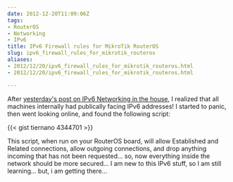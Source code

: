 ```yaml
---
date: 2012-12-20T11:09:06Z
tags:
- RouterOS
- Networking
- IPv6
title: IPv6 Firewall rules for MikroTik RouterOS
slug: ipv6_firewall_rules_for_mikrotik_routeros
aliases:
- 2012/12/20/ipv6_firewall_rules_for_mikrotik_routeros.html
- 2012/12/20/ipv6_firewall_rules_for_mikrotik_routeros.html

---
```

 

After [yesterday's post on IPv6 Networking in the house][1], I realized that all machines internally had publically facing IPv6 addresses! I started to panic, then went looking online, and found the following script:

{{< gist tiernano 4344701 >}}


This script, when run on your RouterOS board, will allow Established and Related connections, allow outgoing connections, and drop anything incoming that has not been requested... so, now everything inside the network should be more secured... I am new to this IPv6 stuff, so I am still learning... but, i am getting there...

[1]:http://tiernanotoole.ie/2012/12/19/ipv6_%2B_mikrotik_%2B_linux_%2B_windows.html